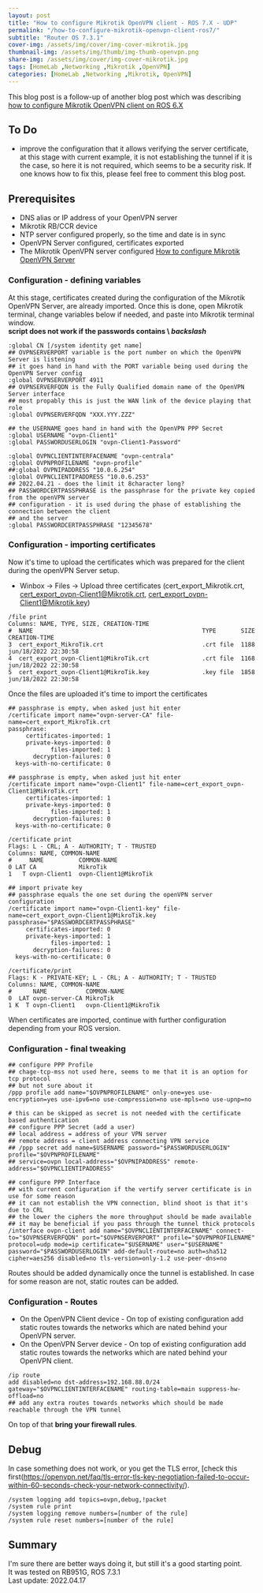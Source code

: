 ```yaml
---
layout: post
title: "How to configure Mikrotik OpenVPN client - ROS 7.X - UDP"
permalink: "/how-to-configure-mikrotik-openvpn-client-ros7/"
subtitle: "Router OS 7.3.1"
cover-img: /assets/img/cover/img-cover-mikrotik.jpg
thumbnail-img: /assets/img/thumb/img-thumb-openvpn.png
share-img: /assets/img/cover/img-cover-mikrotik.jpg
tags: [HomeLab ,Networking ,Mikrotik ,OpenVPN]
categories: [HomeLab ,Networking ,Mikrotik, OpenVPN]
---
```

This blog post is a follow-up of another blog post which was describing [how to configure Mikrotik OpenVPN client on ROS 6.X](https://makeitcloudy.pl/how-to-configure-mikrotik-openvpn-client-ros6/)

## To Do
+ improve the configuration that it allows verifying the server certificate, at this stage with current example, it is not establishing the tunnel if it is the case, so here it is not required, which seems to be a security risk. If one knows how to fix this, please feel free to comment this blog post.

## Prerequisites
+ DNS alias or IP address of your OpenVPN server
+ Mikrotik RB/CCR device
+ NTP server configured properly, so the time and date is in sync
+ OpenVPN Server configured, certificates exported
+ The Mikrotik OpenVPN server configured [How to configure Mikrotik OpenVPN Server](https://makeitcloudy.pl/how-to-configure-mikrotik-openvpn-server/)

### Configuration - defining variables
At this stage, certificates created during the configuration of the Mikrotik OpenVPN Server, are already imported. Once this is done, open Mikrotik terminal, change variables below if needed, and paste into Mikrotik terminal window.<br>
**script does not work if the passwords contains \ *backslash***

```shell
:global CN [/system identity get name]
## OVPNSERVERPORT variable is the port number on which the OpenVPN Server is listening
## it goes hand in hand with the PORT variable being used during the OpenVPN Server config
:global OVPNSERVERPORT 4911
## OVPNSERVERFQDN is the Fully Qualified domain name of the OpenVPN Server interface
## most propably this is just the WAN link of the device playing that role
:global OVPNSERVERFQDN "XXX.YYY.ZZZ"

## the USERNAME goes hand in hand with the OpenVPN PPP Secret
:global USERNAME "ovpn-Client1"
:global PASSWORDUSERLOGIN "ovpn-Client1-Password"

:global OVPNCLIENTINTERFACENAME "ovpn-centrala"
:global OVPNPROFILENAME "ovpn-profile"
##:global OVPNIPADDRESS "10.0.6.254"
:global OVPNCLIENTIPADDRESS "10.0.6.253"
## 2022.04.21 - does the limit it 8character long?
## PASSWORDCERTPASSPHRASE is the passphrase for the private key copied from the openVPN server
## configuration - it is used during the phase of establishing the connection between the client
## and the server
:global PASSWORDCERTPASSPHRASE "12345678"
```

### Configuration - importing certificates
Now it's time to upload the certificates which was prepared for the client during the openVPN Server setup.
+ Winbox -> Files -> Upload three certificates (cert_export_Mikrotik.crt, cert_export_ovpn-Client1@Mikrotik.crt, cert_export_ovpn-Client1@Mikrotik.key)
```shell
/file print 
Columns: NAME, TYPE, SIZE, CREATION-TIME
#  NAME                                                TYPE       SIZE      CREATION-TIME       
3  cert_export_MikroTik.crt                            .crt file  1188      jun/18/2022 22:30:58
4  cert_export_ovpn-Client1@MikroTik.crt               .crt file  1168      jun/18/2022 22:30:58
5  cert_export_ovpn-Client1@MikroTik.key               .key file  1858      jun/18/2022 22:30:58
```

Once the files are uploaded it's time to import the certificates

```shell
## passphrase is empty, when asked just hit enter
/certificate import name="ovpn-server-CA" file-name=cert_export_MikroTik.crt
passphrase: 
     certificates-imported: 1
     private-keys-imported: 0
            files-imported: 1
       decryption-failures: 0
  keys-with-no-certificate: 0

## passphrase is empty, when asked just hit enter
/certificate import name="ovpn-Client1" file-name=cert_export_ovpn-Client1@MikroTik.crt
     certificates-imported: 1
     private-keys-imported: 0
            files-imported: 1
       decryption-failures: 0
  keys-with-no-certificate: 0

/certificate print 
Flags: L - CRL; A - AUTHORITY; T - TRUSTED
Columns: NAME, COMMON-NAME
#     NAME          COMMON-NAME          
0 LAT CA            MikroTik             
1   T ovpn-Client1  ovpn-Client1@MikroTik

## import private key
## passphrase equals the one set during the openVPN server configuration
/certificate import name="ovpn-Client1-key" file-name=cert_export_ovpn-Client1@MikroTik.key passphrase="$PASSWORDCERTPASSPHRASE"
     certificates-imported: 0
     private-keys-imported: 1
            files-imported: 1
       decryption-failures: 0
  keys-with-no-certificate: 0

/certificate/print 
Flags: K - PRIVATE-KEY; L - CRL; A - AUTHORITY; T - TRUSTED
Columns: NAME, COMMON-NAME
#      NAME           COMMON-NAME          
0  LAT ovpn-server-CA MikroTik             
1 K  T ovpn-Client1   ovpn-Client1@MikroTik
```

When certificates are imported, continue with further configuration depending from your ROS version.

### Configuration - final tweaking

```shell
## configure PPP Profile
## chage-tcp-mss not used here, seems to me that it is an option for tcp protocol
## but not sure about it
/ppp profile add name="$OVPNPROFILENAME" only-one=yes use-encryption=yes use-ipv6=no use-compression=no use-mpls=no use-upnp=no

# this can be skipped as secret is not needed with the certificate based authentication
## configure PPP Secret (add a user)
## local address = address of your VPN server
## remote address = client address connecting VPN service
## /ppp secret add name=$USERNAME password="$PASSWORDUSERLOGIN" profile="$OVPNPROFILENAME"
## service=ovpn local-address="$OVPNIPADDRESS" remote-address="$OVPNCLIENTIPADDRESS"

## configure PPP Interface
## with current configuration if the vertify server certificate is in use for some reason
## it can not establish the VPN connection, blind shoot is that it's due to CRL
## the lower the ciphers the more throughput should be made available
## it may be beneficial if you pass through the tunnel thick protocols
/interface ovpn-client add name="$OVPNCLIENTINTERFACENAME" connect-to="$OVPNSERVERFQDN" port="$OVPNSERVERPORT" profile="$OVPNPROFILENAME" protocol=udp mode=ip certificate="$USERNAME" user="$USERNAME" password="$PASSWORDUSERLOGIN" add-default-route=no auth=sha512 cipher=aes256 disabled=no tls-version=only-1.2 use-peer-dns=no
```

Routes should be added dynamically once the tunnel is established. In case for some reason are not, static routes can be added.
### Configuration - Routes
+ On the OpenVPN Client device - On top of existing configuration add static routes towards the networks which are nated behind your OpenVPN server.
+ On the OpenVPN Server device - On top of existing configuration add static routes towards the networks which are nated behind your OpenVPN client. 
```shell
/ip route
add disabled=no dst-address=192.168.88.0/24 gateway="$OVPNCLIENTINTERFACENAME" routing-table=main suppress-hw-offload=no
## add any extra routes towards networks which should be made reachable through the VPN tunnel
```

On top of that **bring your firewall rules**.

## Debug
In case something does not work, or you get the TLS error, [check this first(https://openvpn.net/faq/tls-error-tls-key-negotiation-failed-to-occur-within-60-seconds-check-your-network-connectivity/).
```shell
/system logging add topics=ovpn,debug,!packet
/system rule print
/system logging remove numbers=[number of the rule]
/system rule reset numbers=[number of the rule]
```

## Summary
I'm sure there are better ways doing it, but still it's a good starting point.<br>
It was tested on RB951G, ROS 7.3.1<br>
Last update: 2022.04.17